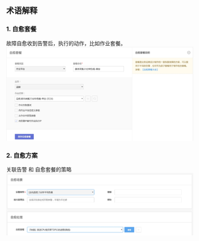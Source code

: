 ## 术语解释

### 1. 自愈套餐
故障自愈收到告警后，执行的动作，比如作业套餐。
![](media/15372664572577.jpg)


### 2. 自愈方案
关联告警 和 自愈套餐的策略
![](media/15372664875934.jpg)

